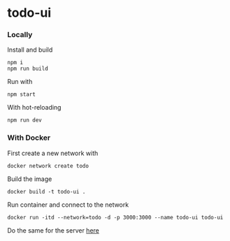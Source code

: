 # todo-ui

### Locally
Install and build  
```
npm i
npm run build
```
Run with  
```
npm start
```

With hot-reloading  
```
npm run dev
```

### With Docker
First create a new network with  
```
docker network create todo
```  
  
Build the image  
```
docker build -t todo-ui .
```  
  
Run container and connect to the network  
```
docker run -itd --network=todo -d -p 3000:3000 --name todo-ui todo-ui
```
  
Do the same for the server [here](https://github.com/JonnyLoo/todo-server/blob/master/README.md)
